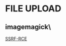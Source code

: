 # FILE UPLOAD

## imagemagick\
[SSRF-RCE](https://itsfading.github.io/posts/Unrestricted-File-Upload-Leads-to-SSRF-and-RCE/)
